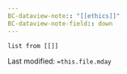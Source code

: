 ```yaml
---
BC-dataview-note:: "[[ethics]]"
BC-dataview-note-field:: down
---
```

```dataview
list from [[]]
```


Last modified: `=this.file.mday`